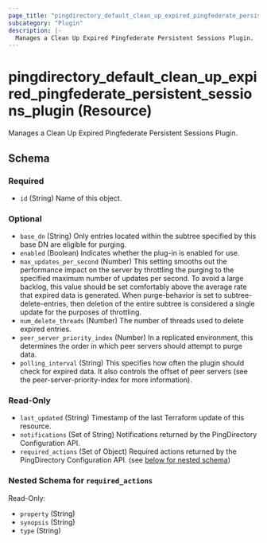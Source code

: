 ```yaml
---
page_title: "pingdirectory_default_clean_up_expired_pingfederate_persistent_sessions_plugin Resource - terraform-provider-pingdirectory"
subcategory: "Plugin"
description: |-
  Manages a Clean Up Expired Pingfederate Persistent Sessions Plugin.
---
```


# pingdirectory_default_clean_up_expired_pingfederate_persistent_sessions_plugin (Resource)

Manages a Clean Up Expired Pingfederate Persistent Sessions Plugin.



<!-- schema generated by tfplugindocs -->
## Schema

### Required

- `id` (String) Name of this object.

### Optional

- `base_dn` (String) Only entries located within the subtree specified by this base DN are eligible for purging.
- `enabled` (Boolean) Indicates whether the plug-in is enabled for use.
- `max_updates_per_second` (Number) This setting smooths out the performance impact on the server by throttling the purging to the specified maximum number of updates per second. To avoid a large backlog, this value should be set comfortably above the average rate that expired data is generated. When purge-behavior is set to subtree-delete-entries, then deletion of the entire subtree is considered a single update for the purposes of throttling.
- `num_delete_threads` (Number) The number of threads used to delete expired entries.
- `peer_server_priority_index` (Number) In a replicated environment, this determines the order in which peer servers should attempt to purge data.
- `polling_interval` (String) This specifies how often the plugin should check for expired data. It also controls the offset of peer servers (see the peer-server-priority-index for more information).

### Read-Only

- `last_updated` (String) Timestamp of the last Terraform update of this resource.
- `notifications` (Set of String) Notifications returned by the PingDirectory Configuration API.
- `required_actions` (Set of Object) Required actions returned by the PingDirectory Configuration API. (see [below for nested schema](#nestedatt--required_actions))

<a id="nestedatt--required_actions"></a>
### Nested Schema for `required_actions`

Read-Only:

- `property` (String)
- `synopsis` (String)
- `type` (String)



